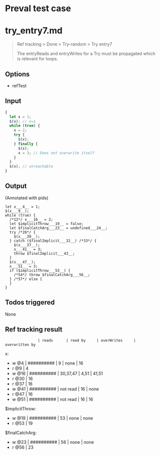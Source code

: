 # Preval test case

# try_entry7.md

> Ref tracking > Done > Try-random > Try entry7
>
> The entryReads and entryWrites for a Try must be propagated which is relevant for loops.

## Options

- refTest

## Input

`````js filename=intro
{
  let x = 1;
  $(x); // x=1
  while (true) {
    x = 2;
    try {
      $(x);
    } finally {
      $(x);
      x = 3; // Does not overwrite itself
    }
  }
  $(x); // unreachable
}
`````


## Output

(Annotated with pids)

`````filename=intro
let x___4__ = 1;
$(x___9__);
while (true) {
  /*12*/ x___16__ = 2;
  let $implicitThrow___19__ = false;
  let $finalCatchArg___23__ = undefined___24__;
  try /*26*/ {
    $(x___30__);
  } catch ($finalImplicit___32__) /*33*/ {
    $(x___37__);
    x___41__ = 3;
    throw $finalImplicit___43__;
  }
  $(x___47__);
  x___51__ = 3;
  if ($implicitThrow___53__) {
    /*54*/ throw $finalCatchArg___56__;
  } /*57*/ else {
  }
}
`````


## Todos triggered


None


## Ref tracking result


                   | reads      | read by     | overWrites     | overwritten by
x:
  - w @4       | ########## | 9           | none           | 16
  - r @9       | 4
  - w @16      | ########## | 30,37,47    | 4,51           | 41,51
  - r @30      | 16
  - r @37      | 16
  - w @41      | ########## | not read    | 16             | none
  - r @47      | 16
  - w @51      | ########## | not read    | 16             | 16

$implicitThrow:
  - w @19          | ########## | 53          | none           | none
  - r @53          | 19

$finalCatchArg:
  - w @23          | ########## | 56          | none           | none
  - r @56          | 23
